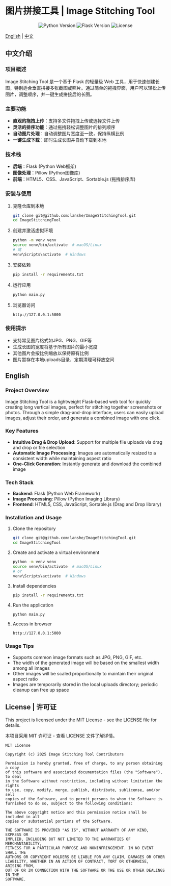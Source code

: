 # 图片拼接工具 | Image Stitching Tool

<p align="center">
  <img src="https://img.shields.io/badge/Python-3.8+-blue.svg" alt="Python Version">
  <img src="https://img.shields.io/badge/Flask-2.0+-green.svg" alt="Flask Version">
  <img src="https://img.shields.io/badge/License-MIT-yellow.svg" alt="License">
</p>

[English](#english) | [中文](#chinese)

<a id="chinese"></a>
## 中文介绍

### 项目概述

Image Stitching Tool 是一个基于 Flask 的轻量级 Web 工具，用于快速创建长图，特别适合垂直拼接多张截图或照片。通过简单的拖拽界面，用户可以轻松上传图片，调整顺序，并一键生成拼接后的长图。

### 主要功能

- **直观的拖拽上传**：支持多文件拖拽上传或选择文件上传
- **灵活的排序功能**：通过拖拽轻松调整图片的排列顺序
- **自动图片处理**：自动调整图片宽度至一致，保持纵横比例
- **一键生成下载**：即时生成长图并自动下载到本地

### 技术栈

- **后端**：Flask (Python Web框架)
- **图像处理**：Pillow (Python图像库)
- **前端**：HTML5、CSS、JavaScript、Sortable.js (拖拽排序库)

### 安装与使用

1. 克隆仓库到本地
   ```bash
   git clone git@github.com:lanshe/ImageStitchingTool.git
   cd ImageStitchingTool
   ```

2. 创建并激活虚拟环境
   ```bash
   python -m venv venv
   source venv/bin/activate  # macOS/Linux
   # 或
   venv\Scripts\activate  # Windows
   ```

3. 安装依赖
   ```bash
   pip install -r requirements.txt
   ```

4. 运行应用
   ```bash
   python main.py
   ```

5. 浏览器访问
   ```
   http://127.0.0.1:5000
   ```

### 使用提示

- 支持常见图片格式如JPG、PNG、GIF等
- 生成长图的宽度将基于所有图片的最小宽度
- 其他图片会按比例缩放以保持原有比例
- 图片暂存在本地uploads目录，定期清理可释放空间

<a id="english"></a>
## English

### Project Overview

Image Stitching Tool is a lightweight Flask-based web tool for quickly creating long vertical images, perfect for stitching together screenshots or photos. Through a simple drag-and-drop interface, users can easily upload images, adjust their order, and generate a combined image with one click.

### Key Features

- **Intuitive Drag & Drop Upload**: Support for multiple file uploads via drag and drop or file selection
- **Automatic Image Processing**: Images are automatically resized to a consistent width while maintaining aspect ratio
- **One-Click Generation**: Instantly generate and download the combined image

### Tech Stack

- **Backend**: Flask (Python Web Framework)
- **Image Processing**: Pillow (Python Imaging Library)
- **Frontend**: HTML5, CSS, JavaScript, Sortable.js (Drag and Drop library)

### Installation and Usage

1. Clone the repository
   ```bash
   git clone git@github.com:lanshe/ImageStitchingTool.git
   cd ImageStitchingTool
   ```

2. Create and activate a virtual environment
   ```bash
   python -m venv venv
   source venv/bin/activate  # macOS/Linux
   # or
   venv\Scripts\activate  # Windows
   ```

3. Install dependencies
   ```bash
   pip install -r requirements.txt
   ```

4. Run the application
   ```bash
   python main.py
   ```

5. Access in browser
   ```
   http://127.0.0.1:5000
   ```

### Usage Tips

- Supports common image formats such as JPG, PNG, GIF, etc.
- The width of the generated image will be based on the smallest width among all images
- Other images will be scaled proportionally to maintain their original aspect ratio
- Images are temporarily stored in the local uploads directory; periodic cleanup can free up space

## License | 许可证

This project is licensed under the MIT License - see the LICENSE file for details.

本项目采用 MIT 许可证 - 查看 LICENSE 文件了解详情。

```
MIT License

Copyright (c) 2025 Image Stitching Tool Contributors

Permission is hereby granted, free of charge, to any person obtaining a copy
of this software and associated documentation files (the "Software"), to deal
in the Software without restriction, including without limitation the rights
to use, copy, modify, merge, publish, distribute, sublicense, and/or sell
copies of the Software, and to permit persons to whom the Software is
furnished to do so, subject to the following conditions:

The above copyright notice and this permission notice shall be included in all
copies or substantial portions of the Software.

THE SOFTWARE IS PROVIDED "AS IS", WITHOUT WARRANTY OF ANY KIND, EXPRESS OR
IMPLIED, INCLUDING BUT NOT LIMITED TO THE WARRANTIES OF MERCHANTABILITY,
FITNESS FOR A PARTICULAR PURPOSE AND NONINFRINGEMENT. IN NO EVENT SHALL THE
AUTHORS OR COPYRIGHT HOLDERS BE LIABLE FOR ANY CLAIM, DAMAGES OR OTHER
LIABILITY, WHETHER IN AN ACTION OF CONTRACT, TORT OR OTHERWISE, ARISING FROM,
OUT OF OR IN CONNECTION WITH THE SOFTWARE OR THE USE OR OTHER DEALINGS IN THE
SOFTWARE.